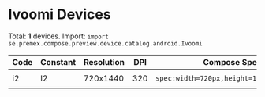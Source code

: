 # Ivoomi Devices

Total: **1** devices. Import: `import se.premex.compose.preview.device.catalog.android.Ivoomi`

| Code | Constant | Resolution | DPI | Compose Spec | Preview Usage |
|------|----------|------------|-----|-------------|---------------|
| i2 | I2 | 720x1440 | 320 | `spec:width=720px,height=1440px,dpi=320` | `@Preview(device = Ivoomi.I2)` |

<!-- Generated automatically. Do not edit manually. -->
